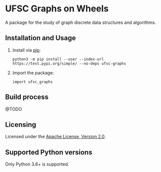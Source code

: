 # UFSC Graphs on Wheels

A package for the study of graph discrete data structures and algorithms.

## Installation and Usage

1. Install via [pip](https://test.pypi.org/project/ufsc-graphs/):

    ``python3 -m pip install --user --index-url https://test.pypi.org/simple/ --no-deps ufsc-graphs``

2. Import the package:

    ``import ufsc_graphs``

## Build process

@TODO

## Licensing

Licensed under the [Apache License, Version 2.0]((http://www.apache.org/licenses/LICENSE-2.0)).

## Supported Python versions

Only Python 3.6+ is supported.
